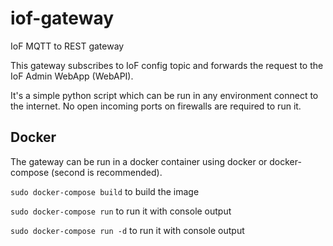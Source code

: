 # iof-gateway
IoF MQTT to REST gateway

This gateway subscribes to IoF config topic and forwards the request to the IoF Admin WebApp (WebAPI).

It's a simple python script which can be run in any environment connect to the internet. No open incoming ports on firewalls are required to run it.

## Docker
The gateway can be run in a docker container using docker or docker-compose (second is recommended).

`sudo docker-compose build` to build the image

`sudo docker-compose run` to run it with console output

`sudo docker-compose run -d` to run it with console output

